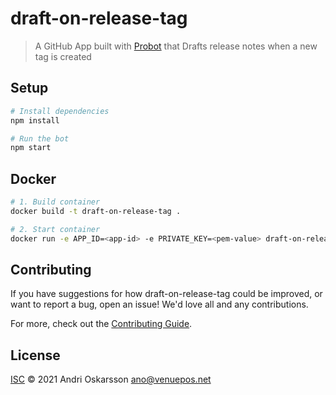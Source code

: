 # draft-on-release-tag

> A GitHub App built with [Probot](https://github.com/probot/probot) that Drafts release notes when a new tag is created

## Setup

```sh
# Install dependencies
npm install

# Run the bot
npm start
```

## Docker

```sh
# 1. Build container
docker build -t draft-on-release-tag .

# 2. Start container
docker run -e APP_ID=<app-id> -e PRIVATE_KEY=<pem-value> draft-on-release-tag
```

## Contributing

If you have suggestions for how draft-on-release-tag could be improved, or want to report a bug, open an issue! We'd love all and any contributions.

For more, check out the [Contributing Guide](CONTRIBUTING.md).

## License

[ISC](LICENSE) © 2021 Andri Oskarsson <ano@venuepos.net>
